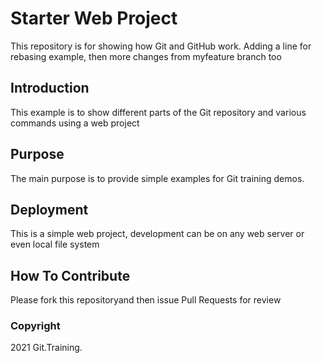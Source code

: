 # Starter Web Project

This repository is for showing how Git and GitHub work. Adding a line for rebasing example, then more changes from myfeature branch too

## Introduction

This example is to show different parts of the Git repository and various commands using a web project

## Purpose

The main purpose is to provide simple examples for Git training demos.

## Deployment

This is a simple web project, development can be on any web server or even local file system

## How To Contribute

Please fork this repositoryand then issue Pull Requests for review

### Copyright

2021 Git.Training.